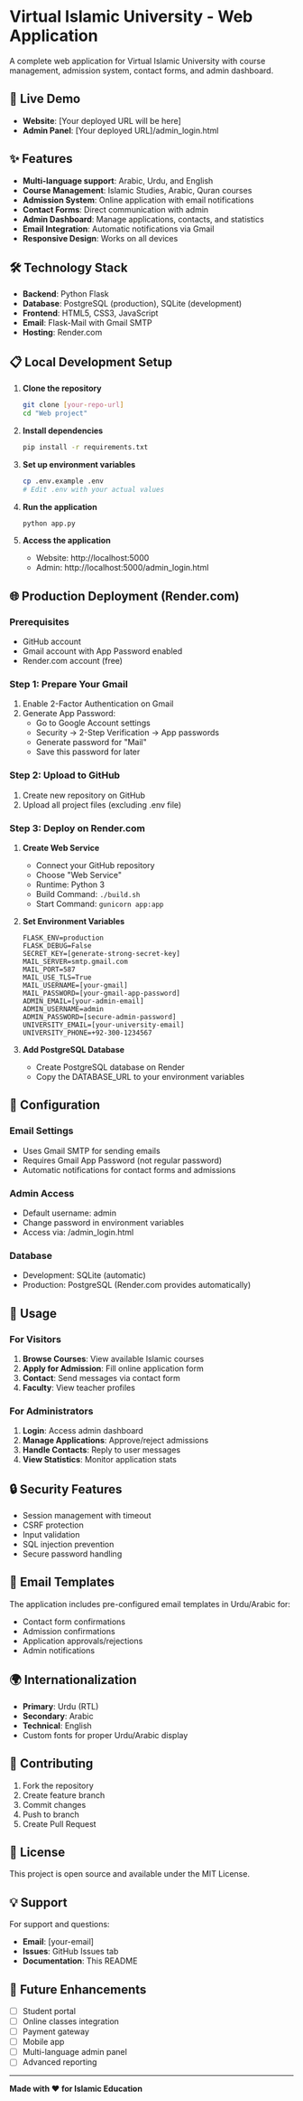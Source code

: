 # Virtual Islamic University - Web Application

A complete web application for Virtual Islamic University with course management, admission system, contact forms, and admin dashboard.

## 🚀 Live Demo

- **Website**: [Your deployed URL will be here]
- **Admin Panel**: [Your deployed URL]/admin_login.html

## ✨ Features

- **Multi-language support**: Arabic, Urdu, and English
- **Course Management**: Islamic Studies, Arabic, Quran courses
- **Admission System**: Online application with email notifications
- **Contact Forms**: Direct communication with admin
- **Admin Dashboard**: Manage applications, contacts, and statistics
- **Email Integration**: Automatic notifications via Gmail
- **Responsive Design**: Works on all devices

## 🛠️ Technology Stack

- **Backend**: Python Flask
- **Database**: PostgreSQL (production), SQLite (development)
- **Frontend**: HTML5, CSS3, JavaScript
- **Email**: Flask-Mail with Gmail SMTP
- **Hosting**: Render.com

## 📋 Local Development Setup

1. **Clone the repository**
   ```bash
   git clone [your-repo-url]
   cd "Web project"
   ```

2. **Install dependencies**
   ```bash
   pip install -r requirements.txt
   ```

3. **Set up environment variables**
   ```bash
   cp .env.example .env
   # Edit .env with your actual values
   ```

4. **Run the application**
   ```bash
   python app.py
   ```

5. **Access the application**
   - Website: http://localhost:5000
   - Admin: http://localhost:5000/admin_login.html

## 🌐 Production Deployment (Render.com)

### Prerequisites
- GitHub account
- Gmail account with App Password enabled
- Render.com account (free)

### Step 1: Prepare Your Gmail
1. Enable 2-Factor Authentication on Gmail
2. Generate App Password:
   - Go to Google Account settings
   - Security → 2-Step Verification → App passwords
   - Generate password for "Mail"
   - Save this password for later

### Step 2: Upload to GitHub
1. Create new repository on GitHub
2. Upload all project files (excluding .env file)

### Step 3: Deploy on Render.com
1. **Create Web Service**
   - Connect your GitHub repository
   - Choose "Web Service"
   - Runtime: Python 3
   - Build Command: `./build.sh`
   - Start Command: `gunicorn app:app`

2. **Set Environment Variables**
   ```
   FLASK_ENV=production
   FLASK_DEBUG=False
   SECRET_KEY=[generate-strong-secret-key]
   MAIL_SERVER=smtp.gmail.com
   MAIL_PORT=587
   MAIL_USE_TLS=True
   MAIL_USERNAME=[your-gmail]
   MAIL_PASSWORD=[your-gmail-app-password]
   ADMIN_EMAIL=[your-admin-email]
   ADMIN_USERNAME=admin
   ADMIN_PASSWORD=[secure-admin-password]
   UNIVERSITY_EMAIL=[your-university-email]
   UNIVERSITY_PHONE=+92-300-1234567
   ```

3. **Add PostgreSQL Database**
   - Create PostgreSQL database on Render
   - Copy the DATABASE_URL to your environment variables

## 🔧 Configuration

### Email Settings
- Uses Gmail SMTP for sending emails
- Requires Gmail App Password (not regular password)
- Automatic notifications for contact forms and admissions

### Admin Access
- Default username: admin
- Change password in environment variables
- Access via: /admin_login.html

### Database
- Development: SQLite (automatic)
- Production: PostgreSQL (Render.com provides automatically)

## 📱 Usage

### For Visitors
1. **Browse Courses**: View available Islamic courses
2. **Apply for Admission**: Fill online application form
3. **Contact**: Send messages via contact form
4. **Faculty**: View teacher profiles

### For Administrators
1. **Login**: Access admin dashboard
2. **Manage Applications**: Approve/reject admissions
3. **Handle Contacts**: Reply to user messages
4. **View Statistics**: Monitor application stats

## 🔒 Security Features

- Session management with timeout
- CSRF protection
- Input validation
- SQL injection prevention
- Secure password handling

## 📧 Email Templates

The application includes pre-configured email templates in Urdu/Arabic for:
- Contact form confirmations
- Admission confirmations
- Application approvals/rejections
- Admin notifications

## 🌍 Internationalization

- **Primary**: Urdu (RTL)
- **Secondary**: Arabic
- **Technical**: English
- Custom fonts for proper Urdu/Arabic display

## 🤝 Contributing

1. Fork the repository
2. Create feature branch
3. Commit changes
4. Push to branch
5. Create Pull Request

## 📄 License

This project is open source and available under the MIT License.

## 💡 Support

For support and questions:
- **Email**: [your-email]
- **Issues**: GitHub Issues tab
- **Documentation**: This README

## 🎯 Future Enhancements

- [ ] Student portal
- [ ] Online classes integration
- [ ] Payment gateway
- [ ] Mobile app
- [ ] Multi-language admin panel
- [ ] Advanced reporting

---

**Made with ❤️ for Islamic Education**

